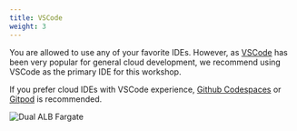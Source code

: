 ```yaml
---
title: VSCode
weight: 3
---
```


You are allowed to use any of your favorite IDEs. However, as [VSCode](https://code.visualstudio.com/) has been very popular for general cloud development, we recommend using VSCode as the primary IDE for this workshop.

If you prefer cloud IDEs with VSCode experience, [Github Codespaces](https://github.com/features/codespaces) or [Gitpod](https://www.gitpod.io/) is recommended.

![Dual ALB Fargate](/images/vscode.png)
